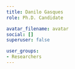 ```yaml
---
title: Danilo Gasques
role: Ph.D. Candidate

avatar_filename: avatar
social: []
superuser: false

user_groups:
- Researchers
---
```

